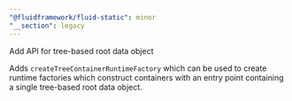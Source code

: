 ```yaml
---
"@fluidframework/fluid-static": minor
"__section": legacy
---
```

Add API for tree-based root data object

Adds `createTreeContainerRuntimeFactory` which can be used to create runtime factories which construct containers with an entry point containing a single tree-based root data object.

